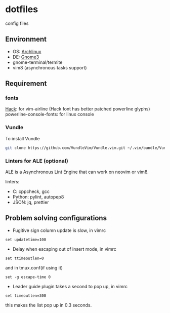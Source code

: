 # dotfiles
config files

## Environment
- OS: [Archlinux][]
- DE: [Gnome3][]
- gnome-terminal/termite
- vim8 (asynchronous tasks support)

## Requirement

### fonts

[Hack][]: for vim-airline (Hack font has better patched powerline glyphs)
powerline-console-fonts: for linux console

### Vundle 

To install Vundle

```sh
git clone https://github.com/VundleVim/Vundle.vim.git ~/.vim/bundle/Vundle.vim
```

### Linters for ALE (optional)

ALE is a Asynchronous Lint Engine that can work on neovim or vim8.

linters:
- C: cppcheck, gcc
- Python: pylint, autopep8
- JSON: jq, prettier

## Problem solving configurations

- Fugitive sign column update is slow, in vimrc
```vim
set updatetime=100
```
- Delay when escaping out of insert mode, in vimrc
```vim
set ttimeoutlen=0
```
and in tmux.conf(if using it)
```tmux
set -g escape-time 0
```
- Leader guide plugin takes a second to pop up, in vimrc
```vim
set timeoutlen=300
```
this makes the list pop up in 0.3 seconds.

##
[Archlinux]: https://www.archlinux.org
[Gnome3]: https://www.gnome.org
[Hack]: https://github.com/source-foundry/Hack

